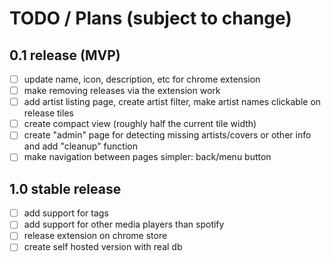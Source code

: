 # TODO / Plans (subject to change)

## 0.1 release (MVP)

- [ ] update name, icon, description, etc for chrome extension
- [ ] make removing releases via the extension work
- [ ] add artist listing page, create artist filter, make artist names clickable on release tiles
- [ ] create compact view (roughly half the current tile width)
- [ ] create "admin" page for detecting missing artists/covers or other info and add "cleanup" function
- [ ] make navigation between pages simpler: back/menu button

## 1.0 stable release

- [ ] add support for tags
- [ ] add support for other media players than spotify
- [ ] release extension on chrome store
- [ ] create self hosted version with real db
